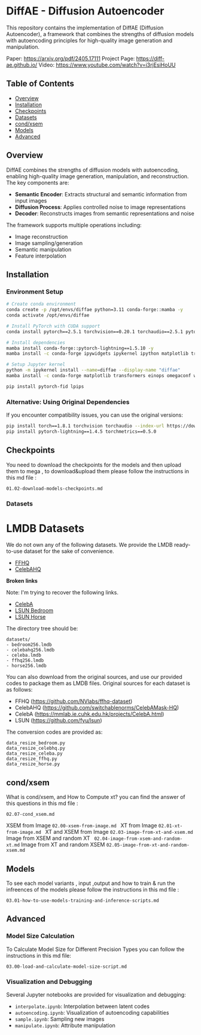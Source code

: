 # DiffAE - Diffusion Autoencoder

This repository contains the implementation of DiffAE (Diffusion Autoencoder), a framework that combines the strengths of diffusion models with autoencoding principles for high-quality image generation and manipulation.

Paper: https://arxiv.org/pdf/2405.17111
Project Page: https://diff-ae.github.io/
Video: https://www.youtube.com/watch?v=i3rjEsiHoUU

## Table of Contents
- [Overview](#overview)
- [Installation](#installation)
- [Checkpoints](#checkpoints)
- [Datasets](#Datasets)
- [cond/xsem](#cond/xsem)
- [Models](#models) 
- [Advanced](#advanced)

## Overview

DiffAE combines the strengths of diffusion models with autoencoding, enabling high-quality image generation, manipulation, and reconstruction. The key components are:

- **Semantic Encoder**: Extracts structural and semantic information from input images
- **Diffusion Process**: Applies controlled noise to image representations
- **Decoder**: Reconstructs images from semantic representations and noise

The framework supports multiple operations including:
- Image reconstruction
- Image sampling/generation
- Semantic manipulation
- Feature interpolation

## Installation

### Environment Setup

```bash
# Create conda environment
conda create -p /opt/envs/diffae python=3.11 conda-forge::mamba -y
conda activate /opt/envs/diffae

# Install PyTorch with CUDA support
conda install pytorch==2.5.1 torchvision==0.20.1 torchaudio==2.5.1 pytorch-cuda=12.1 -c pytorch -c nvidia -y

# Install dependencies
mamba install conda-forge::pytorch-lightning==1.5.10 -y
mamba install -c conda-forge ipywidgets ipykernel ipython matplotlib transformers einops omegaconf wandb git -y

# Setup Jupyter kernel
python -m ipykernel install --name=diffae --display-name "diffae"
mamba install -c conda-forge matplotlib transformers einops omegaconf wandb torchmetrics scipy=1.15.2 numpy=1.24 tqdm=4.64.0 pandas=1.5.0 lmdb=1.3.0 ftfy=6.1.1 regex=2022.10.31 -y

pip install pytorch-fid lpips
```

### Alternative: Using Original Dependencies
If you encounter compatibility issues, you can use the original versions:
```bash
pip install torch==1.8.1 torchvision torchaudio --index-url https://download.pytorch.org/whl/cu111
pip install pytorch-lightning==1.4.5 torchmetrics==0.5.0
```

## Checkpoints
You need to download the checkpoints for the models and then upload them to mega , to download&upload them please follow the instructions in this md file  :
```
01.02-download-models-checkpoints.md
```



### Datasets

# LMDB Datasets

We do not own any of the following datasets. We provide the LMDB ready-to-use dataset for the sake of convenience.

- [FFHQ](https://1drv.ms/f/s!Ar2O0vx8sW70uLV1Ivk2pTjam1A8VA)
- [CelebAHQ](https://1drv.ms/f/s!Ar2O0vx8sW70uL4GMeWEciHkHdH6vQ) 

**Broken links**

Note: I'm trying to recover the following links. 

- [CelebA](https://drive.google.com/drive/folders/1HJAhK2hLYcT_n0gWlCu5XxdZj-bPekZ0?usp=sharing) 
- [LSUN Bedroom](https://drive.google.com/drive/folders/1O_3aT3LtY1YDE2pOQCp6MFpCk7Pcpkhb?usp=sharing)
- [LSUN Horse](https://drive.google.com/drive/folders/1ooHW7VivZUs4i5CarPaWxakCwfeqAK8l?usp=sharing)

The directory tree should be:

```
datasets/
- bedroom256.lmdb
- celebahq256.lmdb
- celeba.lmdb
- ffhq256.lmdb
- horse256.lmdb
```

You can also download from the original sources, and use our provided codes to package them as LMDB files.
Original sources for each dataset is as follows:

- FFHQ (https://github.com/NVlabs/ffhq-dataset)
- CelebAHQ (https://github.com/switchablenorms/CelebAMask-HQ)
- CelebA (https://mmlab.ie.cuhk.edu.hk/projects/CelebA.html)
- LSUN (https://github.com/fyu/lsun)

The conversion codes are provided as:

```
data_resize_bedroom.py
data_resize_celebhq.py
data_resize_celeba.py
data_resize_ffhq.py
data_resize_horse.py
```




## cond/xsem
What is cond/xsem, and How to Compute xt?
you can find the answer of this questions in this md file :
```
02.07-cond_xsem.md
```
XSEM from Image ```02.00-xsem-from-image.md ```
XT from Image ```02.01-xt-from-image.md ```
XT and XSEM from Image ```02.03-image-from-xt-and-xsem.md ```
Image from XSEM and random XT ``` 02.04-image-from-xsem-and-random-xt.md```
Image from XT and random XSEM ```02.05-image-from-xt-and-random-xsem.md ```

## Models

To see each model variants , input ,output and how to train & run the infreences of the models please follow the instructions in this md file :
```
03.01-how-to-use-models-training-and-inference-scripts.md
```


## Advanced

### Model Size Calculation

To Calculate Model Size for Different Precision Types you can follow the instructions in this md file:
```
03.00-load-and-calculate-model-size-script.md
```

### Visualization and Debugging

Several Jupyter notebooks are provided for visualization and debugging:
- `interpolate.ipynb`: Interpolation between latent codes
- `autoencoding.ipynb`: Visualization of autoencoding capabilities
- `sample.ipynb`: Sampling new images
- `manipulate.ipynb`: Attribute manipulation


